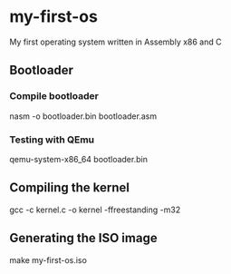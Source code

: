 # my-first-os

My first operating system written in Assembly x86 and C

## Bootloader

### Compile bootloader

nasm -o bootloader.bin bootloader.asm

### Testing with QEmu

qemu-system-x86_64 bootloader.bin

## Compiling the kernel

gcc -c kernel.c -o kernel -ffreestanding -m32

## Generating the ISO image

make my-first-os.iso
